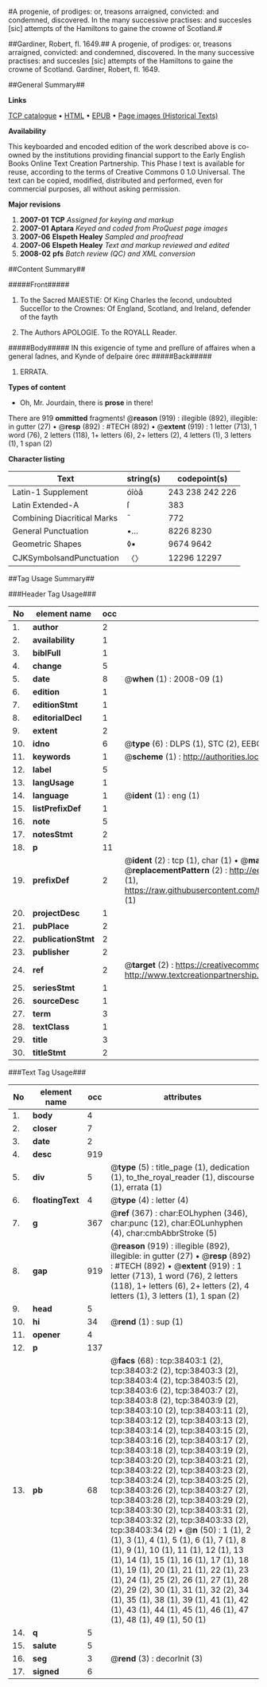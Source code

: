 #A progenie, of prodiges: or, treasons arraigned, convicted: and condemned, discovered. In the many successive practises: and succesles [sic] attempts of the Hamiltons to gaine the crowne of Scotland.#

##Gardiner, Robert, fl. 1649.##
A progenie, of prodiges: or, treasons arraigned, convicted: and condemned, discovered. In the many successive practises: and succesles [sic] attempts of the Hamiltons to gaine the crowne of Scotland.
Gardiner, Robert, fl. 1649.

##General Summary##

**Links**

[TCP catalogue](http://www.ota.ox.ac.uk/tcp/)  • 
[HTML](http://tei.it.ox.ac.uk/tcp/Texts-HTML/free/A42/A42385.html)  • 
[EPUB](http://tei.it.ox.ac.uk/tcp/Texts-EPUB/free/A42/A42385.epub) • 
[Page images (Historical Texts)](https://data.historicaltexts.jisc.ac.uk/view?pubId=eebo-99833925e&pageId=eebo-99833925e-38403-1)

**Availability**

This keyboarded and encoded edition of the
	       work described above is co-owned by the institutions
	       providing financial support to the Early English Books
	       Online Text Creation Partnership. This Phase I text is
	       available for reuse, according to the terms of Creative
	       Commons 0 1.0 Universal. The text can be copied,
	       modified, distributed and performed, even for
	       commercial purposes, all without asking permission.

**Major revisions**

1. __2007-01__ __TCP__ *Assigned for keying and markup*
1. __2007-01__ __Aptara__ *Keyed and coded from ProQuest page images*
1. __2007-06__ __Elspeth Healey__ *Sampled and proofread*
1. __2007-06__ __Elspeth Healey__ *Text and markup reviewed and edited*
1. __2008-02__ __pfs__ *Batch review (QC) and XML conversion*

##Content Summary##

#####Front#####

1. To the Sacred MAIESTIE: Of
King Charles the ſecond,
undoubted Succeſſor to the Crownes: Of
England, Scotland, and Ireland, defender of the fayth

1. The Authors
APOLOGIE.
To the ROYALL Reader.

#####Body#####
IN this exigencie of tyme and preſſure of affaires
when a general ſadnes, and Kynde of
deſpaire órec
#####Back#####

1. ERRATA.

**Types of content**

  * Oh, Mr. Jourdain, there is **prose** in there!

There are 919 **ommitted** fragments! 
 @__reason__ (919) : illegible (892), illegible: in gutter (27)  •  @__resp__ (892) : #TECH (892)  •  @__extent__ (919) : 1 letter (713), 1 word (76), 2 letters (118), 1+ letters (6), 2+ letters (2), 4 letters (1), 3 letters (1), 1 span (2)

**Character listing**


|Text|string(s)|codepoint(s)|
|---|---|---|
|Latin-1 Supplement|óîòâ|243 238 242 226|
|Latin Extended-A|ſ|383|
|Combining             Diacritical Marks|̄|772|
|General Punctuation|•…|8226 8230|
|Geometric Shapes|◊▪|9674 9642|
|CJKSymbolsandPunctuation|〈〉|12296 12297|

##Tag Usage Summary##

###Header Tag Usage###

|No|element name|occ|attributes|
|---|---|---|---|
|1.|__author__|2||
|2.|__availability__|1||
|3.|__biblFull__|1||
|4.|__change__|5||
|5.|__date__|8| @__when__ (1) : 2008-09 (1)|
|6.|__edition__|1||
|7.|__editionStmt__|1||
|8.|__editorialDecl__|1||
|9.|__extent__|2||
|10.|__idno__|6| @__type__ (6) : DLPS (1), STC (2), EEBO-CITATION (1), PROQUEST (1), VID (1)|
|11.|__keywords__|1| @__scheme__ (1) : http://authorities.loc.gov/ (1)|
|12.|__label__|5||
|13.|__langUsage__|1||
|14.|__language__|1| @__ident__ (1) : eng (1)|
|15.|__listPrefixDef__|1||
|16.|__note__|5||
|17.|__notesStmt__|2||
|18.|__p__|11||
|19.|__prefixDef__|2| @__ident__ (2) : tcp (1), char (1)  •  @__matchPattern__ (2) : ([0-9\-]+):([0-9IVX]+) (1), (.+) (1)  •  @__replacementPattern__ (2) : http://eebo.chadwyck.com/downloadtiff?vid=$1&page=$2 (1), https://raw.githubusercontent.com/textcreationpartnership/Texts/master/tcpchars.xml#$1 (1)|
|20.|__projectDesc__|1||
|21.|__pubPlace__|2||
|22.|__publicationStmt__|2||
|23.|__publisher__|2||
|24.|__ref__|2| @__target__ (2) : https://creativecommons.org/publicdomain/zero/1.0/ (1), http://www.textcreationpartnership.org/docs/. (1)|
|25.|__seriesStmt__|1||
|26.|__sourceDesc__|1||
|27.|__term__|3||
|28.|__textClass__|1||
|29.|__title__|3||
|30.|__titleStmt__|2||


###Text Tag Usage###

|No|element name|occ|attributes|
|---|---|---|---|
|1.|__body__|4||
|2.|__closer__|7||
|3.|__date__|2||
|4.|__desc__|919||
|5.|__div__|5| @__type__ (5) : title_page (1), dedication (1), to_the_royal_reader (1), discourse (1), errata (1)|
|6.|__floatingText__|4| @__type__ (4) : letter (4)|
|7.|__g__|367| @__ref__ (367) : char:EOLhyphen (346), char:punc (12), char:EOLunhyphen (4), char:cmbAbbrStroke (5)|
|8.|__gap__|919| @__reason__ (919) : illegible (892), illegible: in gutter (27)  •  @__resp__ (892) : #TECH (892)  •  @__extent__ (919) : 1 letter (713), 1 word (76), 2 letters (118), 1+ letters (6), 2+ letters (2), 4 letters (1), 3 letters (1), 1 span (2)|
|9.|__head__|5||
|10.|__hi__|34| @__rend__ (1) : sup (1)|
|11.|__opener__|4||
|12.|__p__|137||
|13.|__pb__|68| @__facs__ (68) : tcp:38403:1 (2), tcp:38403:2 (2), tcp:38403:3 (2), tcp:38403:4 (2), tcp:38403:5 (2), tcp:38403:6 (2), tcp:38403:7 (2), tcp:38403:8 (2), tcp:38403:9 (2), tcp:38403:10 (2), tcp:38403:11 (2), tcp:38403:12 (2), tcp:38403:13 (2), tcp:38403:14 (2), tcp:38403:15 (2), tcp:38403:16 (2), tcp:38403:17 (2), tcp:38403:18 (2), tcp:38403:19 (2), tcp:38403:20 (2), tcp:38403:21 (2), tcp:38403:22 (2), tcp:38403:23 (2), tcp:38403:24 (2), tcp:38403:25 (2), tcp:38403:26 (2), tcp:38403:27 (2), tcp:38403:28 (2), tcp:38403:29 (2), tcp:38403:30 (2), tcp:38403:31 (2), tcp:38403:32 (2), tcp:38403:33 (2), tcp:38403:34 (2)  •  @__n__ (50) : 1 (1), 2 (1), 3 (1), 4 (1), 5 (1), 6 (1), 7 (1), 8 (1), 9 (1), 10 (1), 11 (1), 12 (1), 13 (1), 14 (1), 15 (1), 16 (1), 17 (1), 18 (1), 19 (1), 20 (1), 21 (1), 22 (1), 23 (1), 24 (1), 25 (2), 26 (1), 27 (1), 28 (2), 29 (2), 30 (1), 31 (1), 32 (2), 34 (1), 35 (1), 38 (1), 39 (1), 41 (1), 42 (1), 43 (1), 44 (1), 45 (1), 46 (1), 47 (1), 48 (1), 49 (1), 50 (1)|
|14.|__q__|5||
|15.|__salute__|5||
|16.|__seg__|3| @__rend__ (3) : decorInit (3)|
|17.|__signed__|6||
